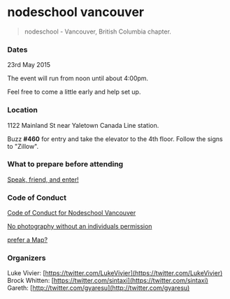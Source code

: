 nodeschool vancouver
====================

> nodeschool - Vancouver, British Columbia chapter.

### Dates

23rd May 2015

The event will run from noon until about 4:00pm.

Feel free to come a little early and help set up.

### Location

1122 Mainland St near Yaletown Canada Line station.

Buzz **#460** for entry and take the elevator to the 4th floor. Follow the signs to "Zillow".

### What to prepare before attending

[Speak, friend, and enter!](https://gist.github.com/gyaresu/1848acc320e4c441d995)

### Code of Conduct

[Code of Conduct for Nodeschool Vancouver](code-of-conduct.md)

[No photography without an individuals permission](https://adainitiative.org/2013/07/another-way-to-attract-women-to-conferences-photography-policies/)

[prefer a Map?](https://www.google.ca/maps/place/1122+Mainland+St,+Vancouver,+BC+V6B+5L1/@49.2752371,-123.1208496,17z/data=!3m1!4b1!4m2!3m1!1s0x548673d6fe9b862f:0x46c6e2ce937f8b89?hl=en)

### Organizers

Luke Vivier:    [https://twitter.com/LukeVivier](https://twitter.com/LukeVivier)
Brock Whitten:  [https://twitter.com/sintaxi](https://twitter.com/sintaxi)
Gareth:         [http://twitter.com/gyaresu](http://twitter.com/gyaresu)